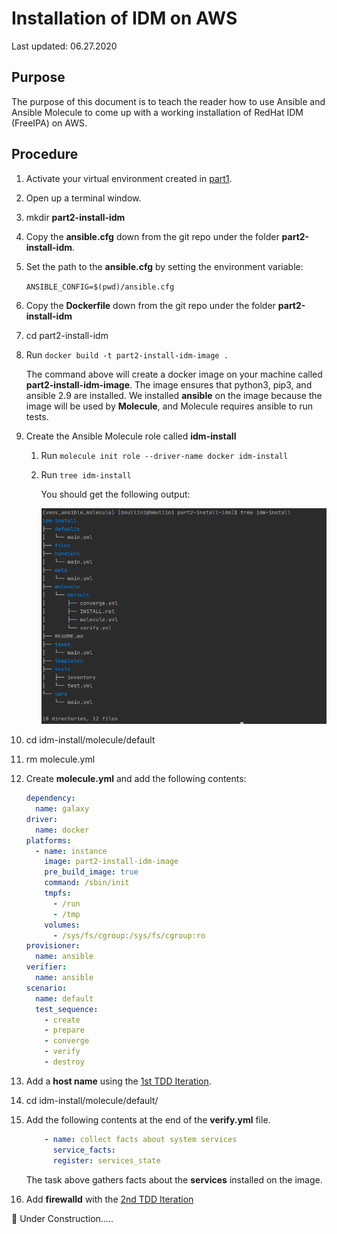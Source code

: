 # Installation of IDM on AWS

Last updated: 06.27.2020

## Purpose

The purpose of this document is to teach the reader how to use
Ansible and Ansible Molecule to come up with a working installation
of RedHat IDM (FreeIPA) on AWS.

## Procedure

1. Activate your virtual environment created in
[part1](../part1-setup-environment).

1. Open up a terminal window.

1. mkdir **part2-install-idm**

1. Copy the **ansible.cfg** down from the git repo under the
folder **part2-install-idm**.

1. Set the path to the **ansible.cfg** by setting the environment variable:

    `ANSIBLE_CONFIG=$(pwd)/ansible.cfg`

1. Copy the **Dockerfile** down from the git repo under the
folder **part2-install-idm**  

1. cd part2-install-idm

1. Run `docker build -t part2-install-idm-image .`

   The command above will create a docker image
   on your machine called **part2-install-idm-image**.
   The image ensures that python3, pip3, and ansible 2.9
   are installed.  We installed **ansible** on the image
   because the image will be used by **Molecule**, and
   Molecule requires ansible to run tests.

1. Create the Ansible Molecule role called **idm-install**

    1. Run `molecule init role --driver-name docker idm-install`
    1. Run `tree idm-install`
    
        You should get the following output:
        
        ![tree output idm role](../images/initial-idm-install-molecule-role-tree-output.png)

1. cd idm-install/molecule/default

1. rm molecule.yml

1. Create **molecule.yml** and add the following contents:

    ```yaml
    dependency:
      name: galaxy
    driver:
      name: docker
    platforms:
      - name: instance
        image: part2-install-idm-image
        pre_build_image: true
        command: /sbin/init
        tmpfs:
          - /run
          - /tmp
        volumes:
          - /sys/fs/cgroup:/sys/fs/cgroup:ro
    provisioner:
      name: ansible
    verifier:
      name: ansible
    scenario:
      name: default
      test_sequence:
        - create
        - prepare
        - converge
        - verify
        - destroy

    ```

1. <a name="1stTDD"></a> Add a **host name** using the [1st TDD Iteration](./1st-tdd-iteration).

1. cd idm-install/molecule/default/

1. Add the following contents at the end of the **verify.yml** file.

    ```yaml
        - name: collect facts about system services
          service_facts:
          register: services_state
   ``` 
   The task above gathers facts about the **services** installed
   on the image.
   
1. <a name="2ndTDD"></a> Add **firewalld** with the [2nd TDD Iteration](./2nd-tdd-iteration)
   

        
        
        
        
  
:construction: Under Construction.....